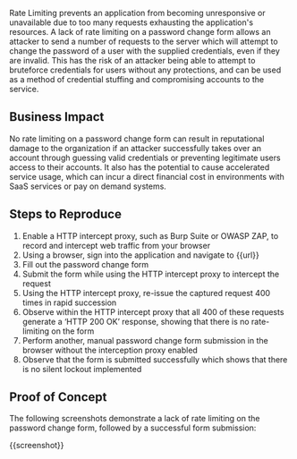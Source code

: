 Rate Limiting prevents an application from becoming unresponsive or unavailable due to too many requests exhausting the application's resources. A lack of rate limiting on a password change form allows an attacker to send a number of requests to the server which will attempt to change the password of a user with the supplied credentials, even if they are invalid. This has the risk of an attacker being able to attempt to bruteforce credentials for users without any protections, and can be used as a method of credential stuffing and compromising accounts to the service.

## Business Impact

No rate limiting on a password change form can result in reputational damage to the organization if an attacker successfully takes over an account through guessing valid credentials or preventing legitimate users access to their accounts. It also has the potential to cause accelerated service usage, which can incur a direct financial cost in environments with SaaS services or pay on demand systems.

## Steps to Reproduce

1. Enable a HTTP intercept proxy, such as Burp Suite or OWASP ZAP, to record and intercept web traffic from your browser
1. Using a browser, sign into the application and navigate to {{url}}
1. Fill out the password change form 
1. Submit the form while using the HTTP intercept proxy to intercept the request
1. Using the HTTP intercept proxy, re-issue the captured request 400 times in rapid succession
1. Observe within the HTTP intercept proxy that all 400 of these requests generate a ‘HTTP 200 OK’ response, showing that there is no rate-limiting on the form
1. Perform another, manual password change form submission in the browser without the interception proxy enabled
1. Observe that the form is submitted successfully which shows that there is no silent lockout implemented

## Proof of Concept

The following screenshots demonstrate a lack of rate limiting on the password change form, followed by a successful form submission:

{{screenshot}}
